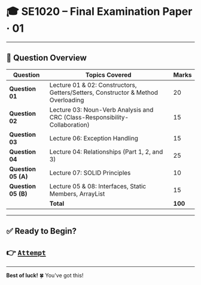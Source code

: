 # 🎓 SE1020 – Final Examination Paper · 01

---

## 📘 Question Overview

| Question         | Topics Covered                                                                       | Marks |
|------------------|----------------------------------------------------------------------------------------|-------|
| **Question 01**   | Lecture 01 & 02: Constructors, Getters/Setters, Constructor & Method Overloading     | 20    |
| **Question 02**   | Lecture 03: Noun-Verb Analysis and CRC (Class-Responsibility-Collaboration)          | 15    |
| **Question 03**   | Lecture 06: Exception Handling                                                        | 15    |
| **Question 04**   | Lecture 04: Relationships (Part 1, 2, and 3)                                          | 25    |
| **Question 05 (A)** | Lecture 07: SOLID Principles                                                      | 10    |
| **Question 05 (B)** | Lecture 05 & 08: Interfaces, Static Members, ArrayList                            | 15    |
|                  | **Total**                                                                             | **100** |

---

## ✅ Ready to Begin?

## 👉 [`Attempt`](1.md)

---

**Best of luck!** 🍀 You've got this!
